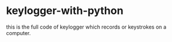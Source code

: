 # keylogger-with-python
this is the full code of keylogger which records or keystrokes on a computer.  
